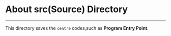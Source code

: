 # About src(Source) Directory
-----------------------------
This directory saves the `centre` codes,such as **Program Entry Point**.